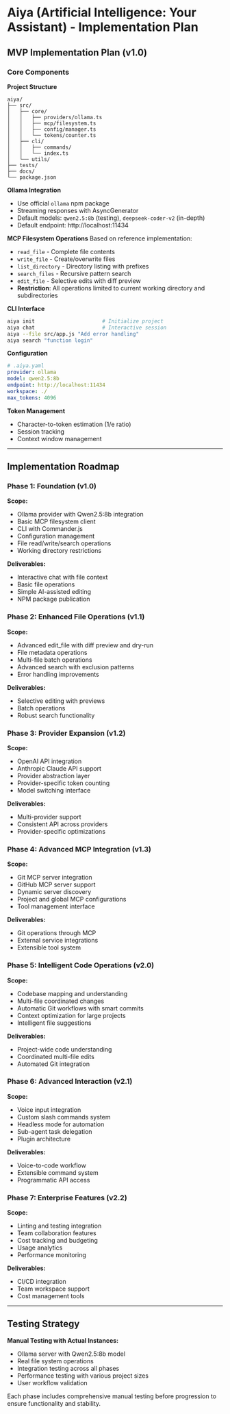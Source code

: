 # Aiya (Artificial Intelligence: Your Assistant) - Implementation Plan

## MVP Implementation Plan (v1.0)

### **Core Components**

**Project Structure**
```
aiya/
├── src/
│   ├── core/
│   │   ├── providers/ollama.ts
│   │   ├── mcp/filesystem.ts
│   │   ├── config/manager.ts
│   │   └── tokens/counter.ts
│   ├── cli/
│   │   ├── commands/
│   │   └── index.ts
│   └── utils/
├── tests/
├── docs/
└── package.json
```

**Ollama Integration**
- Use official `ollama` npm package
- Streaming responses with AsyncGenerator
- Default models: `qwen2.5:8b` (testing), `deepseek-coder-v2` (in-depth)
- Default endpoint: http://localhost:11434

**MCP Filesystem Operations**
Based on reference implementation:
- `read_file` - Complete file contents
- `write_file` - Create/overwrite files
- `list_directory` - Directory listing with prefixes
- `search_files` - Recursive pattern search
- `edit_file` - Selective edits with diff preview
- **Restriction**: All operations limited to current working directory and subdirectories

**CLI Interface**
```bash
aiya init                      # Initialize project
aiya chat                      # Interactive session
aiya --file src/app.js "Add error handling"
aiya search "function login"
```

**Configuration**
```yaml
# .aiya.yaml
provider: ollama
model: qwen2.5:8b
endpoint: http://localhost:11434
workspace: ./
max_tokens: 4096
```

**Token Management**
- Character-to-token estimation (1/e ratio)
- Session tracking
- Context window management

---

## Implementation Roadmap

### **Phase 1: Foundation (v1.0)**

**Scope:**
- Ollama provider with Qwen2.5:8b integration
- Basic MCP filesystem client
- CLI with Commander.js
- Configuration management
- File read/write/search operations
- Working directory restrictions

**Deliverables:**
- Interactive chat with file context
- Basic file operations
- Simple AI-assisted editing
- NPM package publication

### **Phase 2: Enhanced File Operations (v1.1)**

**Scope:**
- Advanced edit_file with diff preview and dry-run
- File metadata operations
- Multi-file batch operations
- Advanced search with exclusion patterns
- Error handling improvements

**Deliverables:**
- Selective editing with previews
- Batch operations
- Robust search functionality

### **Phase 3: Provider Expansion (v1.2)**

**Scope:**
- OpenAI API integration
- Anthropic Claude API support
- Provider abstraction layer
- Provider-specific token counting
- Model switching interface

**Deliverables:**
- Multi-provider support
- Consistent API across providers
- Provider-specific optimizations

### **Phase 4: Advanced MCP Integration (v1.3)**

**Scope:**
- Git MCP server integration
- GitHub MCP server support
- Dynamic server discovery
- Project and global MCP configurations
- Tool management interface

**Deliverables:**
- Git operations through MCP
- External service integrations
- Extensible tool system

### **Phase 5: Intelligent Code Operations (v2.0)**

**Scope:**
- Codebase mapping and understanding
- Multi-file coordinated changes
- Automatic Git workflows with smart commits
- Context optimization for large projects
- Intelligent file suggestions

**Deliverables:**
- Project-wide code understanding
- Coordinated multi-file edits
- Automated Git integration

### **Phase 6: Advanced Interaction (v2.1)**

**Scope:**
- Voice input integration
- Custom slash commands system
- Headless mode for automation
- Sub-agent task delegation
- Plugin architecture

**Deliverables:**
- Voice-to-code workflow
- Extensible command system
- Programmatic API access

### **Phase 7: Enterprise Features (v2.2)**

**Scope:**
- Linting and testing integration
- Team collaboration features
- Cost tracking and budgeting
- Usage analytics
- Performance monitoring

**Deliverables:**
- CI/CD integration
- Team workspace support
- Cost management tools

---

## Testing Strategy

**Manual Testing with Actual Instances:**
- Ollama server with Qwen2.5:8b model
- Real file system operations
- Integration testing across all phases
- Performance testing with various project sizes
- User workflow validation

Each phase includes comprehensive manual testing before progression to ensure functionality and stability.